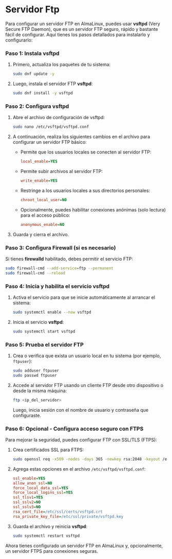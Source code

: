 # Servidor Ftp

Para configurar un servidor FTP en AlmaLinux, puedes usar **vsftpd** (Very Secure FTP Daemon), que es un servidor FTP seguro, rápido y bastante fácil de configurar. Aquí tienes los pasos detallados para instalarlo y configurarlo:

### Paso 1: Instala vsftpd
1. Primero, actualiza los paquetes de tu sistema:

   ```bash
   sudo dnf update -y
   ```

2. Luego, instala el servidor FTP **vsftpd**:

   ```bash
   sudo dnf install -y vsftpd
   ```

### Paso 2: Configura vsftpd
1. Abre el archivo de configuración de vsftpd:

   ```bash
   sudo nano /etc/vsftpd/vsftpd.conf
   ```

2. A continuación, realiza los siguientes cambios en el archivo para configurar un servidor FTP básico:

   - Permite que los usuarios locales se conecten al servidor FTP:
     
     ```ini
     local_enable=YES
     ```

   - Permite subir archivos al servidor FTP:
     
     ```ini
     write_enable=YES
     ```

   - Restringe a los usuarios locales a sus directorios personales:

     ```ini
     chroot_local_user=NO
     ```

   - Opcionalmente, puedes habilitar conexiones anónimas (solo lectura) para el acceso público:

     ```ini
     anonymous_enable=NO
     ```

3. Guarda y cierra el archivo.

### Paso 3: Configura Firewall (si es necesario)
Si tienes **firewalld** habilitado, debes permitir el servicio FTP:

```bash
sudo firewall-cmd --add-service=ftp --permanent
sudo firewall-cmd --reload
```

### Paso 4: Inicia y habilita el servicio vsftpd
1. Activa el servicio para que se inicie automáticamente al arrancar el sistema:

   ```bash
   sudo systemctl enable --now vsftpd
   ```
2. Inicia el servicio **vsftpd**:

   ```bash
   sudo systemctl start vsftpd
   ```

### Paso 5: Prueba el servidor FTP
1. Crea o verifica que exista un usuario local en tu sistema (por ejemplo, `ftpuser`):

   ```bash
   sudo adduser ftpuser
   sudo passwd ftpuser
   ```

2. Accede al servidor FTP usando un cliente FTP desde otro dispositivo o desde la misma máquina:

   ```bash
   ftp <ip_del_servidor>
   ```

   Luego, inicia sesión con el nombre de usuario y contraseña que configuraste.

### Paso 6: Opcional - Configura acceso seguro con FTPS
Para mejorar la seguridad, puedes configurar FTP con SSL/TLS (FTPS):

1. Crea certificados SSL para FTPS:

   ```bash
   sudo openssl req -x509 -nodes -days 365 -newkey rsa:2048 -keyout /etc/ssl/private/vsftpd.key -out /etc/ssl/certs/vsftpd.crt
   ```

2. Agrega estas opciones en el archivo `/etc/vsftpd/vsftpd.conf`:

   ```ini
   ssl_enable=YES
   allow_anon_ssl=NO
   force_local_data_ssl=YES
   force_local_logins_ssl=YES
   ssl_tlsv1=YES
   ssl_sslv2=NO
   ssl_sslv3=NO
   rsa_cert_file=/etc/ssl/certs/vsftpd.crt
   rsa_private_key_file=/etc/ssl/private/vsftpd.key
   ```

3. Guarda el archivo y reinicia **vsftpd**:

   ```bash
   sudo systemctl restart vsftpd
   ```

Ahora tienes configurado un servidor FTP en AlmaLinux y, opcionalmente, un servidor FTPS para conexiones seguras.
